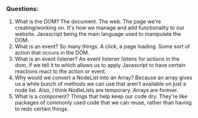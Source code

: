 ### Questions:
1. What is the DOM?
The document. The web. The page we're creating/working on. It's how we manage and add functionality to our website. Javascript being the main language used to manipulate the DOM. 
2. What is an event?
So many things. A click, a page loading. Some sort of action that occurs in the DOM.
3. What is an event listener?
An event listener listens for actions in the dom, if we tell it to which allows us to apply Javascript to have certain reactions react to the action or event. 
4. Why would we convert a NodeList into an Array?
Because an array gives us a while bunch of methods we can use that aren't available on just a node list. Also, I think NodleLists are temporary. Arrays are forever. 
5. What is a component? 
 Things that help keep our code dry. They're like packages of commonly used code that we can reuse, rather than having to redo certain things. 